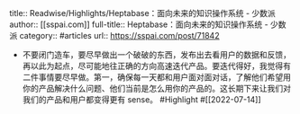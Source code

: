 title:: Readwise/Highlights/Heptabase：面向未来的知识操作系统 - 少数派
author:: [[sspai.com]]
full-title:: Heptabase：面向未来的知识操作系统 - 少数派
category:: #articles
url:: https://sspai.com/post/71842
- 不要闭门造车，要尽早做出一个破破的东西，发布出去看用户的数据和反馈，再以此为起点，尽可能地往正确的方向高速迭代产品。要迭代得好，我觉得有二件事情要尽早做。第一，确保每一天都和用户面对面对话，了解他们希望用你的产品解决什么问题、他们当前是怎么用你的产品的。这长期下来让我们对我们的产品和用户都变得更有 sense。 #Highlight #[[2022-07-14]]